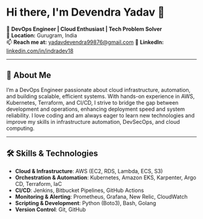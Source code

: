 # Hi there, I'm Devendra Yadav 👋

🎯 **DevOps Engineer | Cloud Enthusiast | Tech Problem Solver**  
📍 **Location:** Gurugram, India  
📫 **Reach me at:** [yadavdevendra99876@gmail.com](mailto:yadavdevendra99876@gmail.com) 
💼 **LinkedIn:** [linkedin.com/in/indradev18](https://linkedin.com/in/indradev18)  

---

## 🚀 About Me
I’m a DevOps Engineer passionate about cloud infrastructure, automation, and building scalable, efficient systems. With hands-on experience in AWS, Kubernetes, Terraform, and CI/CD, I strive to bridge the gap between development and operations, enhancing deployment speed and system reliability. I love coding and am always eager to learn new technologies and improve my skills in infrastructure automation, DevSecOps, and cloud computing.

---

## 🛠️ Skills & Technologies

- **Cloud & Infrastructure**: AWS (EC2, RDS, Lambda, ECS, S3)
- **Orchestration & Automation**: Kubernetes, Amazon EKS, Karpenter, Argo CD, Terraform, IaC
- **CI/CD**: Jenkins, Bitbucket Pipelines, GitHub Actions
- **Monitoring & Alerting**: Prometheus, Grafana, New Relic, CloudWatch
- **Scripting & Development**: Python (Boto3), Bash, Golang
- **Version Control**: Git, GitHub
